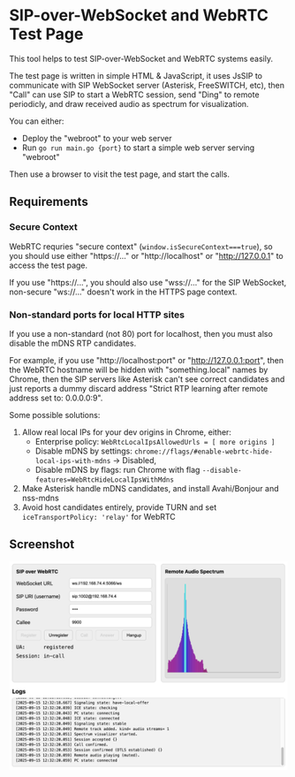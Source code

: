 # SIP-over-WebSocket and WebRTC Test Page

This tool helps to test SIP-over-WebSocket and WebRTC systems easily.

The test page is written in simple HTML & JavaScript, it uses JsSIP to communicate with 
SIP WebSocket server (Asterisk, FreeSWITCH, etc), then "Call" can use SIP to start a WebRTC session,
send "Ding" to remote periodicly, and draw received audio as spectrum for visualization.

You can either:

* Deploy the "webroot" to your web server
* Run `go run main.go {port}` to start a simple web server serving "webroot"

Then use a browser to visit the test page, and start the calls.

## Requirements

### Secure Context

WebRTC requries "secure context" (`window.isSecureContext===true`),
so you should use either "https://..." or "http://localhost" or "http://127.0.0.1"
to access the test page.

If you use "https://...", you should also use "wss://..." for the SIP WebSocket,
non-secure "ws://..." doesn't work in the HTTPS page context.

### Non-standard ports for local HTTP sites

If you use a non-standard (not 80) port for localhost, then you must also disable the mDNS RTP candidates.

For example, if you use "http://localhost:port" or "http://127.0.0.1:port",
then the WebRTC hostname will be hidden with "something.local" names by Chrome,
then the SIP servers like Asterisk can't see correct candidates 
and just reports a dummy discard address "Strict RTP learning after remote address set to: 0.0.0.0:9".

Some possible solutions:

1. Allow real local IPs for your dev origins in Chrome, either:
   * Enterprise policy: `WebRtcLocalIpsAllowedUrls = [ more origins ]`
   * Disable mDNS by settings: `chrome://flags/#enable-webrtc-hide-local-ips-with-mdns` → Disabled,
   * Disable mDNS by flags: run Chrome with flag `--disable-features=WebRtcHideLocalIpsWithMdns`
2. Make Asterisk handle mDNS candidates, and install Avahi/Bonjour and nss-mdns
3. Avoid host candidates entirely, provide TURN and set `iceTransportPolicy: 'relay'` for WebRTC

## Screenshot

![Screenshot](./screenshot/image.png)
